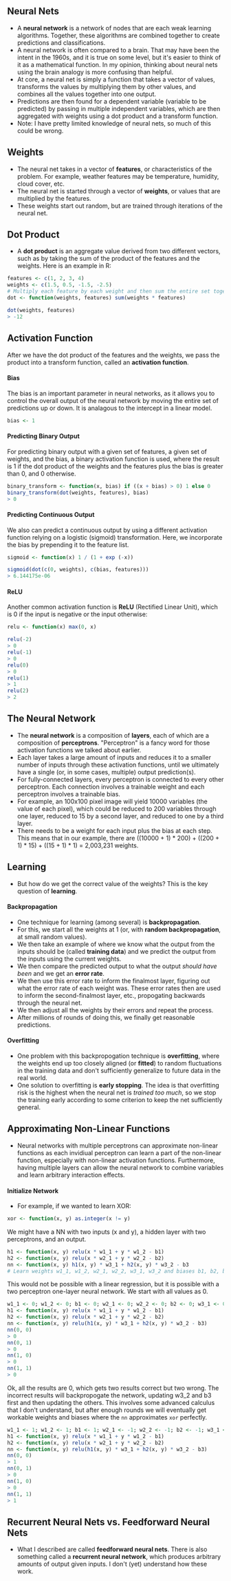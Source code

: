 ## Neural Nets

* A **neural network** is a network of nodes that are each weak learning algorithms.  Together, these algorithms are combined together to create predictions and classifications.
* A neural network is often compared to a brain.  That may have been the intent in the 1960s, and it is true on some level, but it's easier to think of it as a mathematical function.  In my opinion, thinking about neural nets using the brain analogy is more confusing than helpful.
* At core, a neural net is simply a function that takes a vector of values, transforms the values by multiplying them by other values, and combines all the values together into one output.
* Predictions are then found for a dependent variable (variable to be predicted) by passing in multiple independent variables, which are then aggregated with weights using a dot product and a transform function.
* Note: I have pretty limited knowledge of neural nets, so much of this could be wrong.


## Weights

* The neural net takes in a vector of **features**, or characteristics of the problem.  For example, weather features may be temperature, humidity, cloud cover, etc.
* The neural net is started through a vector of **weights**, or values that are multiplied by the features.
* These weights start out random, but are trained through iterations of the neural net.


## Dot Product

* A **dot product** is an aggregate value derived from two different vectors, such as by taking the sum of the product of the features and the weights.  Here is an example in R:

```R
features <- c(1, 2, 3, 4)
weights <- c(1.5, 0.5, -1.5, -2.5)
# Multiply each feature by each weight and then sum the entire set together.
dot <- function(weights, features) sum(weights * features)

dot(weights, features)
> -12
```


## Activation Function

After we have the dot product of the features and the weights, we pass the product into a transform function, called an **activation function**.

#### Bias

The bias is an important parameter in neural networks, as it allows you to control the overall output of the neural network by moving the entire set of predictions up or down.  It is analagous to the intercept in a linear model.

```R
bias <- 1
```

#### Predicting Binary Output

For predicting binary output with a given set of features, a given set of weights, and the bias, a binary activation function is used, where the result is 1 if the dot product of the weights and the features plus the bias is greater than 0, and 0 otherwise.

```R
binary_transform <- function(x, bias) if ((x + bias) > 0) 1 else 0
binary_transform(dot(weights, features), bias)
> 0
```

#### Predicting Continuous Output

We also can predict a continuous output by using a different activation function relying on a logistic (sigmoid) transformation.  Here, we incorporate the bias by prepending it to the feature list.

```R
sigmoid <- function(x) 1 / (1 + exp (-x))

sigmoid(dot(c(0, weights), c(bias, features)))
> 6.144175e-06
```

#### ReLU

Another common activation function is **ReLU** (Rectified Linear Unit), which is 0 if the input is negative or the input otherwise:

```R
relu <- function(x) max(0, x)

relu(-2)
> 0
relu(-1)
> 0
relu(0)
> 0
relu(1)
> 1
relu(2)
> 2
```

## The Neural Network

* The **neural network** is a composition of **layers**, each of which are a composition of **perceptrons**.  "Perceptron" is a fancy word for those activation functions we talked about earlier.
* Each layer takes a large amount of inputs and reduces it to a smaller number of inputs through these activation functions, until we ultimately have a single (or, in some cases, multiple) output prediction(s).
* For fully-connected layers, every perceptron is connected to every other perceptron. Each connection involves a trainable weight and each perceptron involves a trainable bias.
* For example, an 100x100 pixel image will yield 10000 variables (the value of each pixel), which could be reduced to 200 variables through one layer, reduced to 15 by a second layer, and reduced to one by a third layer.
* There needs to be a weight for each input plus the bias at each step.  This means that in our example, there are ((10000 + 1) * 200) + ((200 + 1) * 15) + ((15 + 1) * 1) = 2,003,231 weights.


## Learning

* But how do we get the correct value of the weights?  This is the key question of **learning**.

#### Backpropagation

* One technique for learning (among several) is **backpropagation**.
* For this, we start all the weights at 1 (or, with **random backpropagation**, at small random values).
* We then take an example of where we know what the output from the inputs should be (called **training data**) and we predict the output from the inputs using the current weights.
* We then compare the predicted output to what the output *should have been* and we get an **error rate**.
* We then use this error rate to inform the finalmost layer, figuring out what the error rate of each weight was.  These error rates then are used to inform the second-finalmost layer, etc., propogating backwards through the neural net.
* We then adjust all the weights by their errors and repeat the process.
* After millions of rounds of doing this, we finally get reasonable predictions.

#### Overfitting

* One problem with this backpropogation technique is **overfitting**, where the weights end up too closely aligned (or **fitted**) to random fluctuations in the training data and don't sufficiently generalize to future data in the real world.
* One solution to overfitting is **early stopping**.  The idea is that overfitting risk is the highest when the neural net is *trained too much*, so we stop the training early according to some criterion to keep the net sufficiently general.

## Approximating Non-Linear Functions

* Neural networks with multiple perceptrons can approximate non-linear functions as each invidiual perceptron can learn a part of the non-linear function, especially with non-linear activation functions. Furthermore, having multiple layers can allow the neural network to combine variables and learn arbitrary interaction effects.

#### Initialize Network

* For example, if we wanted to learn XOR:

```R
xor <- function(x, y) as.integer(x != y)
```

We might have a NN with two inputs (x and y), a hidden layer with two perceptrons, and an output.

```R
h1 <- function(x, y) relu(x * w1_1 + y * w1_2 - b1)
h2 <- function(x, y) relu(x * w2_1 + y * w2_2 - b2)
nn <- function(x, y) h1(x, y) * w3_1 + h2(x, y) * w3_2 - b3
# Learn weights w1_1, w1_2, w2_1, w2_2, w3_1, w3_2 and biases b1, b2, b3 such that nn(0, 0) == 0 and n(1, 0) == 1 and n(1, 1) == 0 and n(0, 1) == 1.
```

This would not be possible with a linear regression, but it is possible with a two perceptron one-layer neural network. We start with all values as 0.

```R
w1_1 <- 0; w1_2 <- 0; b1 <- 0; w2_1 <- 0; w2_2 <- 0; b2 <- 0; w3_1 <- 0; w3_2 <- 0; b3 <- 0
h1 <- function(x, y) relu(x * w1_1 + y * w1_2 - b1)
h2 <- function(x, y) relu(x * w2_1 + y * w2_2 - b2)
nn <- function(x, y) relu(h1(x, y) * w3_1 + h2(x, y) * w3_2 - b3)
nn(0, 0)
> 0
nn(0, 1)
> 0
nn(1, 0)
> 0
nn(1, 1)
> 0
```

Ok, all the results are 0, which gets two results correct but two wrong. The incorrect results will backpropogate the network, updating w3_2 and b3 first and then updating the others. This involves some advanced calculus that I don't understand, but after enough rounds we will eventually get workable weights and biases where the `nn` approximates `xor` perfectly.

```R
w1_1 <- 1; w1_2 <- 1; b1 <- 1; w2_1 <- -1; w2_2 <- -1; b2 <- -1; w3_1 <- 1; w3_2 <- 1; b3 <- 0
h1 <- function(x, y) relu(x * w1_1 + y * w1_2 - b1)
h2 <- function(x, y) relu(x * w2_1 + y * w2_2 - b2)
nn <- function(x, y) relu(h1(x, y) * w3_1 + h2(x, y) * w3_2 - b3)
nn(0, 0)
> 1
nn(0, 1)
> 0
nn(1, 0)
> 0
nn(1, 1)
> 1
```

## Recurrent Neural Nets vs. Feedforward Neural Nets

* What I described are called **feedforward neural nets**.  There is also something called a **recurrent neural network**, which produces arbitrary amounts of output given inputs.  I don't (yet) understand how these work.
